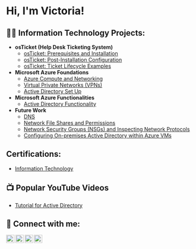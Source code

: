 <h1>Hi, I'm Victoria! </h1>

<h2>👨‍💻 Information Technology Projects:</h2>

- <b>osTicket (Help Desk Ticketing System)</b>
  - [osTicket: Prerequisites and Installation](https://github.com/victoriadeery/osticket-prereqs)
  - [osTicket: Post-Installation Configuration](https://github.com/victoriadeery/post-install-config)
  - [osTicket: Ticket Lifecycle Examples](https://github.com/victoriadeery/ticket-lifecycle)
- <b>Microsoft Azure Foundations</b>
  - [Azure Compute and Networking](https://github.com/victoriadeery/azure-computing-and-networking)
  - [Virtual Private Networks (VPNs)](https://github.com/victoriadeery/Virtual-Private-Networks-VPNs)  
  - [Active Directory Set Up](https://github.com/VictoriaDeery/ActiveDirectoryLab/blob/main/README.md)
- <b>Microsoft Azure Functionalities</b>
  - [Active Directory Functionality](https://github.com/VictoriaDeery/ActiveDirectoryLab-pt2/blob/main/README.md)
- <b>Future Work</b>
  - [DNS](https://github.com/victoriadeery/LABURL)
  - [Network File Shares and Permissions](https://github.com/victoriadeery/LABURL)
  - [Network Security Groups (NSGs) and Inspecting Network Protocols](https://github.com/victoriadeery/azure-network-protocols)
  - [Configuring On-premises Active Directory within Azure VMs](https://github.com/victoriadeery/configure-ad)
    
<h2>  Certifications:</h2>

 - [Information Technology](PendingPictureAndLink)

<h2>📺 Popular YouTube Videos</h2>

 - [Tutorial for Active Directory](YoutubeLinkToBeIserted)

<h2> 🤳 Connect with me:</h2>

[<img align="left" alt="victoriadeery | YouTube" width="22px" src="https://cdn.jsdelivr.net/npm/simple-icons@v3/icons/youtube.svg" />][youtube]
[<img align="left" alt="victoriadeery | Twitter" width="22px" src="https://cdn.jsdelivr.net/npm/simple-icons@v3/icons/twitter.svg" />][twitter]
[<img align="left" alt="victoriadeery | LinkedIn" width="22px" src="https://cdn.jsdelivr.net/npm/simple-icons@v3/icons/linkedin.svg" />][linkedin]
[<img align="left" alt="victoriadeery | Instagram" width="22px" src="https://cdn.jsdelivr.net/npm/simple-icons@v3/icons/instagram.svg" />][instagram]

[twitter]: https://twitter.com/victoriadeery
[youtube]: https://www.youtube.com/c/victoriadeery
[instagram]: https://www.instagram.com/victoriadeery/
[linkedin]: https://linkedin.com/in/victoriadeery


<!--
**victoriadeery/victoriadeery** is a ✨ _special_ ✨ repository because its `README.md` (this file) appears on your GitHub profile.

Here are some ideas to get you started:

- 🔭 I’m currently working on ...
- 🌱 I’m currently learning ...
- 👯 I’m looking to collaborate on ...
- 🤔 I’m looking for help with ...
- 💬 Ask me about ...
- 📫 How to reach me: ...
- 😄 Pronouns: ...
- ⚡ Fun fact: ...
-->

